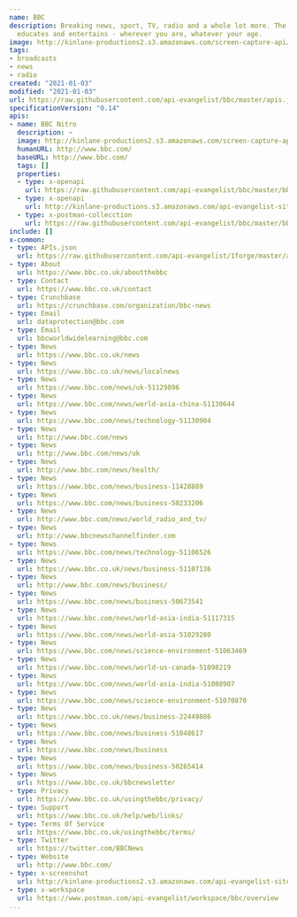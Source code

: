 ```yaml
---
name: BBC
description: Breaking news, sport, TV, radio and a whole lot more. The BBC informs,
  educates and entertains - wherever you are, whatever your age.
image: http://kinlane-productions2.s3.amazonaws.com/screen-capture-api/28554-bbc-nitro.jpg
tags:
- broadcasts
- news
- radio
created: "2021-01-03"
modified: "2021-01-03"
url: https://raw.githubusercontent.com/api-evangelist/bbc/master/apis.json
specificationVersion: "0.14"
apis:
- name: BBC Nitro
  description: ~
  image: http://kinlane-productions2.s3.amazonaws.com/screen-capture-api/28554-bbc-nitro.jpg
  humanURL: http://www.bbc.com/
  baseURL: http://www.bbc.com/
  tags: []
  properties:
  - type: x-openapi
    url: https://raw.githubusercontent.com/api-evangelist/bbc/master/bbc-nitro-openapi.json
  - type: x-openapi
    url: http://kinlane-productions.s3.amazonaws.com/api-evangelist-site/company/openapis/bbc-nitro.json
  - type: x-postman-collecction
    url: https://raw.githubusercontent.com/api-evangelist/bbc/master/bbc-nitro-postman-collection.json
include: []
x-common:
- type: APIs.json
  url: https://raw.githubusercontent.com/api-evangelist/1forge/master/apis.json
- type: About
  url: https://www.bbc.co.uk/aboutthebbc
- type: Contact
  url: https://www.bbc.co.uk/contact
- type: Crunchbase
  url: https://crunchbase.com/organization/bbc-news
- type: Email
  url: dataprotection@bbc.com
- type: Email
  url: bbcworldwidelearning@bbc.com
- type: News
  url: https://www.bbc.co.uk/news
- type: News
  url: https://www.bbc.co.uk/news/localnews
- type: News
  url: https://www.bbc.com/news/uk-51129896
- type: News
  url: https://www.bbc.com/news/world-asia-china-51130644
- type: News
  url: https://www.bbc.com/news/technology-51130904
- type: News
  url: http://www.bbc.com/news
- type: News
  url: http://www.bbc.com/news/uk
- type: News
  url: http://www.bbc.com/news/health/
- type: News
  url: https://www.bbc.com/news/business-11428889
- type: News
  url: https://www.bbc.com/news/business-50233206
- type: News
  url: http://www.bbc.com/news/world_radio_and_tv/
- type: News
  url: http://www.bbcnewschannelfinder.com
- type: News
  url: https://www.bbc.com/news/technology-51106526
- type: News
  url: https://www.bbc.co.uk/news/business-51107136
- type: News
  url: http://www.bbc.com/news/business/
- type: News
  url: https://www.bbc.com/news/business-50673541
- type: News
  url: https://www.bbc.com/news/world-asia-india-51117315
- type: News
  url: https://www.bbc.com/news/world-asia-51029280
- type: News
  url: https://www.bbc.com/news/science-environment-51063469
- type: News
  url: https://www.bbc.com/news/world-us-canada-51098219
- type: News
  url: https://www.bbc.com/news/world-asia-india-51088907
- type: News
  url: https://www.bbc.com/news/science-environment-51070870
- type: News
  url: https://www.bbc.co.uk/news/business-22449886
- type: News
  url: https://www.bbc.com/news/business-51048617
- type: News
  url: https://www.bbc.com/news/business
- type: News
  url: https://www.bbc.com/news/business-50265414
- type: News
  url: https://www.bbc.co.uk/bbcnewsletter
- type: Privacy
  url: https://www.bbc.co.uk/usingthebbc/privacy/
- type: Support
  url: https://www.bbc.co.uk/help/web/links/
- type: Terms Of Service
  url: https://www.bbc.co.uk/usingthebbc/terms/
- type: Twitter
  url: https://twitter.com/BBCNews
- type: Website
  url: http://www.bbc.com/
- type: x-screenshot
  url: http://kinlane-productions2.s3.amazonaws.com/api-evangelist-site/company/screenshots/bbc-screenshot.png
- type: x-workspace
  url: https://www.postman.com/api-evangelist/workspace/bbc/overview
...
```

